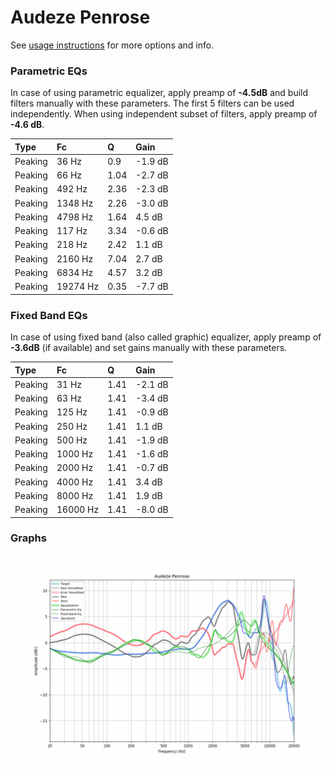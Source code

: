 # Audeze Penrose
See [usage instructions](https://github.com/jaakkopasanen/AutoEq#usage) for more options and info.

### Parametric EQs
In case of using parametric equalizer, apply preamp of **-4.5dB** and build filters manually
with these parameters. The first 5 filters can be used independently.
When using independent subset of filters, apply preamp of **-4.6 dB**.

| Type    | Fc       |    Q | Gain    |
|:--------|:---------|:-----|:--------|
| Peaking | 36 Hz    | 0.9  | -1.9 dB |
| Peaking | 66 Hz    | 1.04 | -2.7 dB |
| Peaking | 492 Hz   | 2.36 | -2.3 dB |
| Peaking | 1348 Hz  | 2.26 | -3.0 dB |
| Peaking | 4798 Hz  | 1.64 | 4.5 dB  |
| Peaking | 117 Hz   | 3.34 | -0.6 dB |
| Peaking | 218 Hz   | 2.42 | 1.1 dB  |
| Peaking | 2160 Hz  | 7.04 | 2.7 dB  |
| Peaking | 6834 Hz  | 4.57 | 3.2 dB  |
| Peaking | 19274 Hz | 0.35 | -7.7 dB |

### Fixed Band EQs
In case of using fixed band (also called graphic) equalizer, apply preamp of **-3.6dB**
(if available) and set gains manually with these parameters.

| Type    | Fc       |    Q | Gain    |
|:--------|:---------|:-----|:--------|
| Peaking | 31 Hz    | 1.41 | -2.1 dB |
| Peaking | 63 Hz    | 1.41 | -3.4 dB |
| Peaking | 125 Hz   | 1.41 | -0.9 dB |
| Peaking | 250 Hz   | 1.41 | 1.1 dB  |
| Peaking | 500 Hz   | 1.41 | -1.9 dB |
| Peaking | 1000 Hz  | 1.41 | -1.6 dB |
| Peaking | 2000 Hz  | 1.41 | -0.7 dB |
| Peaking | 4000 Hz  | 1.41 | 3.4 dB  |
| Peaking | 8000 Hz  | 1.41 | 1.9 dB  |
| Peaking | 16000 Hz | 1.41 | -8.0 dB |

### Graphs
![](./Audeze%20Penrose.png)